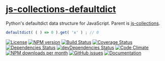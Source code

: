 [js-collections-defaultdict](http://aureooms.github.io/js-collections-defaultdict)
==

Python's defaultdict data structure for JavaScript. Parent is
[js-collections](https://github.com/aureooms/js-collections).

```js
defaultdict( ( ) => 0 ).get( 'x' ) ; // 0
```

[![License](https://img.shields.io/github/license/aureooms/js-collections-defaultdict.svg?style=flat)](https://raw.githubusercontent.com/aureooms/js-collections-defaultdict/master/LICENSE)
[![NPM version](https://img.shields.io/npm/v/@aureooms/js-collections-defaultdict.svg?style=flat)](https://www.npmjs.org/package/@aureooms/js-collections-defaultdict)
[![Build Status](https://img.shields.io/travis/aureooms/js-collections-defaultdict.svg?style=flat)](https://travis-ci.org/aureooms/js-collections-defaultdict)
[![Coverage Status](https://img.shields.io/coveralls/aureooms/js-collections-defaultdict.svg?style=flat)](https://coveralls.io/r/aureooms/js-collections-defaultdict)
[![Dependencies Status](https://img.shields.io/david/aureooms/js-collections-defaultdict.svg?style=flat)](https://david-dm.org/aureooms/js-collections-defaultdict#info=dependencies)
[![devDependencies Status](https://img.shields.io/david/dev/aureooms/js-collections-defaultdict.svg?style=flat)](https://david-dm.org/aureooms/js-collections-defaultdict#info=devDependencies)
[![Code Climate](https://img.shields.io/codeclimate/github/aureooms/js-collections-defaultdict.svg?style=flat)](https://codeclimate.com/github/aureooms/js-collections-defaultdict)
[![NPM downloads per month](https://img.shields.io/npm/dm/@aureooms/js-collections-defaultdict.svg?style=flat)](https://www.npmjs.org/package/@aureooms/js-collections-defaultdict)
[![GitHub issues](https://img.shields.io/github/issues/aureooms/js-collections-defaultdict.svg?style=flat)](https://github.com/aureooms/js-collections-defaultdict/issues)
[![Documentation](https://aureooms.github.io/js-collections-defaultdict/badge.svg)](https://aureooms.github.io/js-collections-defaultdict/source.html)
